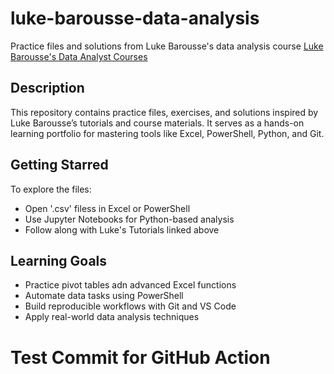 # luke-barousse-data-analysis
Practice files and solutions from Luke Barousse's data analysis course
[Luke Barousse's Data Analyst Courses](https://www.lukebarousse.com/courses)

## Description

 This repository contains practice files, exercises, and solutions inspired by Luke Barousse’s tutorials and course materials. It serves as a hands-on learning portfolio for mastering tools like Excel, PowerShell, Python, and Git.

 ## Getting Starred
 To explore the files:
 - Open '.csv' filess in Excel or PowerShell
 - Use Jupyter Notebooks for Python-based analysis
 - Follow along with Luke's Tutorials linked above 

 ## Learning Goals
 - Practice pivot tables adn advanced Excel functions
 - Automate data tasks using PowerShell
 - Build reproducible workflows with Git and VS Code
 - Apply real-world data analysis techniques

 # Test Commit for GitHub Action
 
